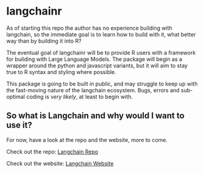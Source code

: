 
<!-- README.md is generated from README.Rmd. Please edit that file -->

# langchainr

<!-- badges: start -->
<!-- badges: end -->

As of starting this repo the author has no experience building with
langchain, so the immediate goal is to learn how to build with it, what
better way than by building it into R?

The eventual goal of langchainr will be to provide R users with a
framework for building with Large Language Models. The package will
begin as a wrapper around the python and javascript variants, but it
will aim to stay true to R syntax and styling where possible.

This package is going to be built in public, and may struggle to keep up
with the fast-moving nature of the langchain ecosystem. Bugs, errors and
sub-optimal coding is *very likely*, at least to begin with.

## So what is Langchain and why would I want to use it?

For now, have a look at the repo and the website, more to come.

Check out the repo: [Langchain
Repo](https://github.com/hwchase17/langchain)

Check out the website: [Langchain
Website](https://python.langchain.com/en/latest/index.html)
